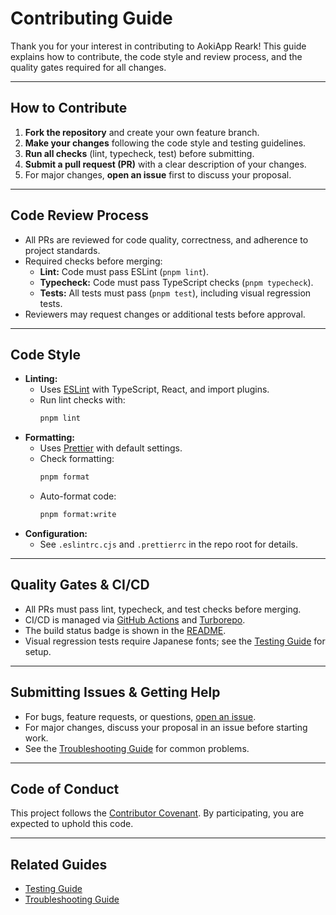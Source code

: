 # Contributing Guide

Thank you for your interest in contributing to AokiApp Reark! This guide explains how to contribute, the code style and review process, and the quality gates required for all changes.

---

## How to Contribute

1. **Fork the repository** and create your own feature branch.
2. **Make your changes** following the code style and testing guidelines.
3. **Run all checks** (lint, typecheck, test) before submitting.
4. **Submit a pull request (PR)** with a clear description of your changes.
5. For major changes, **open an issue** first to discuss your proposal.

---

## Code Review Process

- All PRs are reviewed for code quality, correctness, and adherence to project standards.
- Required checks before merging:
  - **Lint:** Code must pass ESLint (`pnpm lint`).
  - **Typecheck:** Code must pass TypeScript checks (`pnpm typecheck`).
  - **Tests:** All tests must pass (`pnpm test`), including visual regression tests.
- Reviewers may request changes or additional tests before approval.

---

## Code Style

- **Linting:**
  - Uses [ESLint](https://eslint.org/) with TypeScript, React, and import plugins.
  - Run lint checks with:
    ```sh
    pnpm lint
    ```
- **Formatting:**
  - Uses [Prettier](https://prettier.io/) with default settings.
  - Check formatting:
    ```sh
    pnpm format
    ```
  - Auto-format code:
    ```sh
    pnpm format:write
    ```
- **Configuration:**
  - See `.eslintrc.cjs` and `.prettierrc` in the repo root for details.

---

## Quality Gates & CI/CD

- All PRs must pass lint, typecheck, and test checks before merging.
- CI/CD is managed via [GitHub Actions](https://github.com/aokiapp/reark/actions) and [Turborepo](https://turbo.build/).
- The build status badge is shown in the [README](../../README.md).
- Visual regression tests require Japanese fonts; see the [Testing Guide](testing.md) for setup.

---

## Submitting Issues & Getting Help

- For bugs, feature requests, or questions, [open an issue](https://github.com/aokiapp/reark/issues).
- For major changes, discuss your proposal in an issue before starting work.
- See the [Troubleshooting Guide](../troubleshooting.md) for common problems.

---

## Code of Conduct

This project follows the [Contributor Covenant](https://www.contributor-covenant.org/version/2/1/code_of_conduct/). By participating, you are expected to uphold this code.

---

## Related Guides

- [Testing Guide](testing.md)
- [Troubleshooting Guide](../troubleshooting.md)
